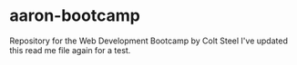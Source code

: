 # aaron-bootcamp
Repository for the Web Development Bootcamp by Colt Steel
I've updated this read me file again for a test. 
